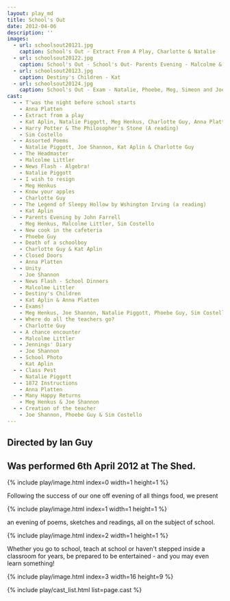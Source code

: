 ```yaml
---
layout: play_md
title: School's Out
date: 2012-04-06
description: ''
images:
  - url: schoolsout20121.jpg
    caption: School's Out - Extract From A Play, Charlotte & Natalie
  - url: schoolsout20122.jpg
    caption: School's Out - School's Out- Parents Evening - Malcolme & Simeon
  - url: schoolsout20123.jpg
    caption: Destiny's Children - Kat
  - url: schoolsout20124.jpg
    caption: School's Out - Exam - Natalie, Phoebe, Meg, Simeon and Joe
cast:
  - - T'was the night before school starts
    - Anna Platten
  - - Extract from a play
    - Kat Aplin, Natalie Piggott, Meg Henkus, Charlotte Guy, Anna Platten, Phoebe Guy
  - - Harry Potter & The Philosopher's Stone (A reading)
    - Sim Costello
  - - Assorted Poems
    - Natalie Piggott, Joe Shannon, Kat Aplin & Charlotte Guy
  - - The Headmaster
    - Malcolme Littler
  - - News Flash - Algebra!
    - Natalie Piggott
  - - I wish to resign
    - Meg Henkus
  - - Know your apples
    - Charlotte Guy
  - - The Legend of Sleepy Hollow by Wshington Irving (a reading)
    - Kat Aplin
  - - Parents Evening by John Farrell
    - Meg Henkus, Malcolme Littler, Sim Costello
  - - New cook in the cafeteria
    - Phoebe Guy
  - - Death of a schoolboy
    - Charlotte Guy & Kat Aplin
  - - Closed Doors
    - Anna Platten
  - - Unity
    - Joe Shannon
  - - News Flash - School Dinners
    - Malcolme Littler
  - - Destiny's Children
    - Kat Aplin & Anna Platten
  - - Exams!
    - Meg Henkus, Joe Shannon, Natalie Piggott, Phoebe Guy, Sim Costello
  - - Where do all the teachers go?
    - Charlotte Guy
  - - A chance encounter
    - Malcolme Littler
  - - Jennings' Diary
    - Joe Shannon
  - - School Photo
    - Kat Aplin
  - - Class Pest
    - Natalie Piggott
  - - 1872 Instructions
    - Anna Platten
  - - Many Happy Returns
    - Meg Henkus & Joe Shannon
  - - Creation of the teacher
    - Joe Shannon, Phoebe Guy & Sim Costello
---
```


## Directed by Ian Guy

## Was performed 6th April 2012 at The Shed.

{% include play/image.html index=0 width=1 height=1 %}

Following the success of our one off evening of all things food, we present

{% include play/image.html index=1 width=1 height=1 %}

an evening of poems, sketches and readings, all on the subject of school.

{% include play/image.html index=2 width=1 height=1 %}

Whether you go to school, teach at school or haven't stepped inside a classroom for years, be prepared to be entertained - and you may even learn something!

{% include play/image.html index=3 width=16 height=9 %}

{% include play/cast_list.html list=page.cast %}
